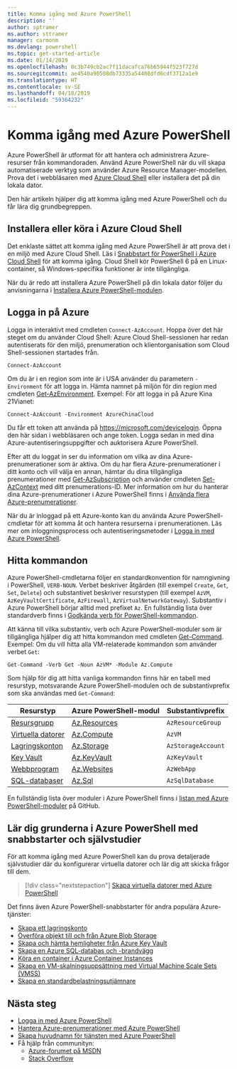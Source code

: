 ```yaml
---
title: Komma igång med Azure PowerShell
description: ''
author: sptramer
ms.author: sttramer
manager: carmonm
ms.devlang: powershell
ms.topic: get-started-article
ms.date: 01/14/2019
ms.openlocfilehash: 0c3b749cb2ac7f11dacafca76b65944f523f727d
ms.sourcegitcommit: ae4540a90508db73335a54408dfd6cdf3712a1e9
ms.translationtype: HT
ms.contentlocale: sv-SE
ms.lasthandoff: 04/18/2019
ms.locfileid: "59364232"
---
```

# <a name="get-started-with-azure-powershell"></a>Komma igång med Azure PowerShell

Azure PowerShell är utformat för att hantera och administrera Azure-resurser från kommandoraden. Använd Azure PowerShell när du vill skapa automatiserade verktyg som använder Azure Resource Manager-modellen.
Prova det i webbläsaren med [Azure Cloud Shell](/azure/cloud-shell/overview) eller installera det på din lokala dator.

Den här artikeln hjälper dig att komma igång med Azure PowerShell och du får lära dig grundbegreppen.

## <a name="install-or-run-in-azure-cloud-shell"></a>Installera eller köra i Azure Cloud Shell

Det enklaste sättet att komma igång med Azure PowerShell är att prova det i en miljö med Azure Cloud Shell.
Läs i [Snabbstart för PowerShell i Azure Cloud Shell](/azure/cloud-shell/quickstart-powershell) för att komma igång.
Cloud Shell kör PowerShell 6 på en Linux-container, så Windows-specifika funktioner är inte tillgängliga.

När du är redo att installera Azure PowerShell på din lokala dator följer du anvisningarna i [Installera Azure PowerShell-modulen](install-az-ps.md).

## <a name="sign-in-to-azure"></a>Logga in på Azure

Logga in interaktivt med cmdleten `Connect-AzAccount`. Hoppa över det här steget om du använder Cloud Shell: Azure Cloud Shell-sessionen har redan autentiserats för den miljö, prenumeration och klientorganisation som Cloud Shell-sessionen startades från.

```azurepowershell-interactive
Connect-AzAccount
```

Om du är i en region som inte är i USA använder du parametern `-Environment` för att logga in. Hämta namnet på miljön för din region med cmdleten [Get-AzEnvironment](/powershell/module/Az.Accounts/Get-AzEnvironment). Exempel: För att logga in på Azure Kina 21Vianet:

```azurepowershell-interactive
Connect-AzAccount -Environment AzureChinaCloud
```

Du får ett token att använda på https://microsoft.com/devicelogin. Öppna den här sidan i webbläsaren och ange token. Logga sedan in med dina Azure-autentiseringsuppgifter och auktorisera Azure PowerShell. 

Efter att du loggat in ser du information om vilka av dina Azure-prenumerationer som är aktiva. Om du har flera Azure-prenumerationer i ditt konto och vill välja en annan, hämtar du dina tillgängliga prenumerationer med [Get-AzSubscription](/powershell/module/az.accounts/get-azsubscription) och använder cmdleten [Set-AzContext](/powershell/module/az.accounts/set-azcontext) med ditt prenumerations-ID.
Mer information om hur du hanterar dina Azure-prenumerationer i Azure PowerShell finns i [Använda flera Azure-prenumerationer](manage-subscriptions-azureps.md).

När du är inloggad på ett Azure-konto kan du använda Azure PowerShell-cmdletar för att komma åt och hantera resurserna i prenumerationen. Läs mer om inloggningsprocess och autentiseringsmetoder i [Logga in med Azure PowerShell](authenticate-azureps.md).

## <a name="find-commands"></a>Hitta kommandon

Azure PowerShell-cmdletarna följer en standardkonvention för namngivning i PowerShell, `VERB-NOUN`. Verbet beskriver åtgärden (till exempel `Create`, `Get`, `Set`, `Delete`) och substantivet beskriver resurstypen (till exempel `AzVM`, `AzKeyVaultCertificate`, `AzFirewall`, `AzVirtualNetworkGateway`). Substantiv i Azure PowerShell börjar alltid med prefixet `Az`. En fullständig lista över standardverb finns i [Godkända verb för PowerShell-kommandon](/powershell/developer/cmdlet/approved-verbs-for-windows-powershell-commands).

Att känna till vilka substantiv, verb och Azure PowerShell-moduler som är tillgängliga hjälper dig att hitta kommandon med cmdleten [Get-Command](/powershell/module/microsoft.powershell.core/get-command). Exempel: Om du vill hitta alla VM-relaterade kommandon som använder verbet `Get`:

```powershell-interactive
Get-Command -Verb Get -Noun AzVM* -Module Az.Compute
```

Som hjälp för dig att hitta vanliga kommandon finns här en tabell med resurstyp, motsvarande Azure PowerShell-modulen och de substantivprefix som ska användas med `Get-Command`:

| Resurstyp | Azure PowerShell-modul | Substantivprefix |
|---------------|-------------------------|----------------|
| [Resursgrupp](/azure/azure-resource-manager/resource-group-overview) | [Az.Resources](/powershell/module/az.resources#resources) | `AzResourceGroup` |
| [Virtuella datorer](/azure/virtual-machines) | [Az.Compute](/powershell/module/az.compute#virtual_machines) | `AzVM` |
| [Lagringskonton](/azure/storage/common/storage-introduction) | [Az.Storage](/powershell/module/az.storage/) | `AzStorageAccount` |
| [Key Vault](/azure/key-vault/key-vault-whatis) | [Az.KeyVault](/powershell/module/az.keyvault) | `AzKeyVault` |
| [Webbprogram](/azure/app-service) | [Az.Websites](/powershell/module/az.websites) | `AzWebApp` |
| [SQL-databaser](/azure/sql-database) | [Az.Sql](/powershell/module/az.sql) | `AzSqlDatabase` |

En fullständig lista över moduler i Azure PowerShell finns i [listan med Azure PowerShell-moduler](https://github.com/Azure/azure-powershell/blob/master/documentation/azure-powershell-modules.md) på GitHub.

## <a name="learn-azure-powershell-basics-with-quickstarts-and-tutorials"></a>Lär dig grunderna i Azure PowerShell med snabbstarter och självstudier

För att komma igång med Azure PowerShell kan du prova detaljerade självstudier där du konfigurerar virtuella datorer och lär dig att skicka frågor till dem.

> [!div class="nextstepaction"]
> [Skapa virtuella datorer med Azure PowerShell](azureps-vm-tutorial.yml)

Det finns även Azure PowerShell-snabbstarter för andra populära Azure-tjänster:

* [Skapa ett lagringskonto](/azure/storage/common/storage-quickstart-create-account?tabs=azure-powershell)
* [Överföra objekt till och från Azure Blob Storage](/azure/storage/blobs/storage-quickstart-blobs-powershell)
* [Skapa och hämta hemligheter från Azure Key Vault](/azure/key-vault/quick-create-powershell)
* [Skapa en Azure SQL-databas och -brandvägg](/azure/sql-database/scripts/sql-database-create-and-configure-database-powershell)
* [Köra en container i Azure Container Instances](/azure/container-instances/container-instances-quickstart-powershell)
* [Skapa en VM-skalningsuppsättning med Virtual Machine Scale Sets (VMSS)](/azure/virtual-machine-scale-sets/quick-create-powershell)
* [Skapa en standardbelastningsutjämnare](/azure/load-balancer/quickstart-create-standard-load-balancer-powershell)

## <a name="next-steps"></a>Nästa steg

* [Logga in med Azure PowerShell](authenticate-azureps.md)
* [Hantera Azure-prenumerationer med Azure PowerShell](manage-subscriptions-azureps.md)
* [Skapa huvudnamn för tjänsten med Azure PowerShell](create-azure-service-principal-azureps.md)
* Få hjälp från communityn:
  * [Azure-forumet på MSDN](http://go.microsoft.com/fwlink/p/?LinkId=320212)
  * [Stack Overflow](http://go.microsoft.com/fwlink/?LinkId=320213)
